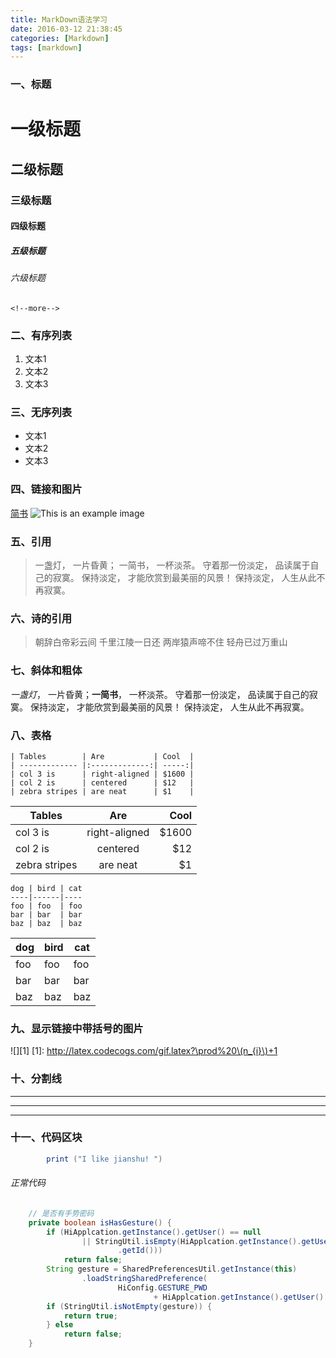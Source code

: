 ```yaml
---
title: MarkDown语法学习
date: 2016-03-12 21:38:45
categories: [Markdown]
tags: [markdown]
---
```


### 一、标题
# 一级标题
## 二级标题
### 三级标题
#### 四级标题
##### 五级标题
###### 六级标题

    <!--more-->

### 二、有序列表
1. 文本1
2. 文本2
3. 文本3

### 三、无序列表
- 文本1
- 文本2
- 文本3



### 四、链接和图片
[简书](www.jianshu.com)
![This is an example image](http://o6lw1c1bf.bkt.clouddn.com/tree.jpg)

### 五、引用
> 一盏灯， 一片昏黄； 一简书， 一杯淡茶。 守着那一份淡定， 品读属于自己的寂寞。 保持淡定， 才能欣赏到最美丽的风景！ 保持淡定， 人生从此不再寂寞。

### 六、诗的引用
>朝辞白帝彩云间
>千里江陵一日还
>两岸猿声啼不住
>轻舟已过万重山

### 七、斜体和粗体
*一盏灯*， 一片昏黄；**一简书**， 一杯淡茶。 守着那一份淡定， 品读属于自己的寂寞。 保持淡定， 才能欣赏到最美丽的风景！ 保持淡定， 人生从此不再寂寞。

### 八、表格
```
| Tables        | Are           | Cool  |
| ------------- |:-------------:| -----:|
| col 3 is      | right-aligned | $1600 |
| col 2 is      | centered      | $12   |
| zebra stripes | are neat      | $1    |
```

| Tables | Are | Cool |
| ------------- |:-------------:| -----:|
| col 3 is | right-aligned | $1600 |
| col 2 is | centered | $12 |
| zebra stripes | are neat | $1 |

```
dog | bird | cat
----|------|----
foo | foo  | foo
bar | bar  | bar
baz | baz  | baz
```

dog | bird | cat
----|------|----
foo | foo  | foo
bar | bar  | bar
baz | baz  | baz

### 九、显示链接中带括号的图片
![][1]
[1]: http://latex.codecogs.com/gif.latex?\prod%20\(n_{i}\)+1

### 十、分割线
* * *
***
___

### 十一、代码区块
```java
		print ("I like jianshu! ")
```
###### 正常代码

```java
	// 是否有手势密码
	private boolean isHasGesture() {
		if (HiApplcation.getInstance().getUser() == null
				|| StringUtil.isEmpty(HiApplcation.getInstance().getUser()
						.getId()))
			return false;
		String gesture = SharedPreferencesUtil.getInstance(this)
				.loadStringSharedPreference(
						HiConfig.GESTURE_PWD
								+ HiApplcation.getInstance().getUser().getId());
		if (StringUtil.isNotEmpty(gesture)) {
			return true;
		} else
			return false;
	}
```
